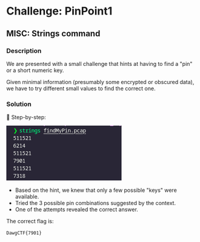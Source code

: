 
# Challenge: PinPoint1

## MISC: Strings command

### Description

We are presented with a small challenge that hints at having to find a "pin" or a short numeric key.

Given minimal information (presumably some encrypted or obscured data), we have to try different small values to find the correct one.

### Solution

🧠 Step-by-step:

![Strings](image.png)

- Based on the hint, we knew that only a few possible "keys" were available.
- Tried the 3 possible pin combinations suggested by the context.
- One of the attempts revealed the correct answer.

The correct flag is:

```
DawgCTF{7901}
```

